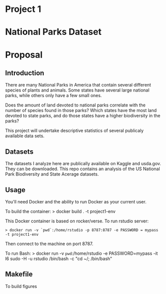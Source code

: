 Project 1
===========

National Parks Dataset
======================

Proposal
========

Introduction
------------

There are many National Parks in America that contain several different species of plants and animals. Some states have several large national parks, while others only have a few small ones. 

Does the amount of land devoted to national parks correlate with the number of species found in those parks? Which states have the most land devoted to state parks, and do those states have a higher biodiversity in the parks?

This project will undertake descriptive statistics of several publicaly available data sets. 

Datasets
--------

The datasets I analyze here are publically available on Kaggle and usda.gov. They can be downloaded. 
This repo contains an analysis of the US National Park Biodiversity and State Acerage datasets.

Usage
-----
You'll need Docker and the ability to run Docker as your current user. 

To build the container:
    > docker build . -t project1-env

This Docker container is based on rocker/verse. To run rstudio server:
    
    > docker run -v `pwd`:/home/rstudio -p 8787:8787 -e PASSWORD = mypass -t project1-env

Then connect to the machine on port 8787.

To run Bash:
    > docker run -v `pwd`:/home/rstudio -e PASSWORD=mypass -it l6 sudo -H -u rstudio /bin/bash -c "cd ~/; /bin/bash"


Makefile
--------
To build figures